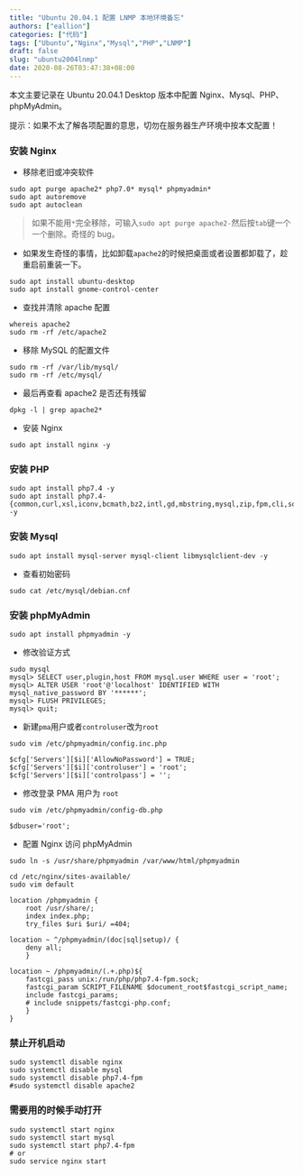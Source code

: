 ```yaml
---
title: "Ubuntu 20.04.1 配置 LNMP 本地环境备忘"
authors: ["eallion"]
categories: ["代码"]
tags: ["Ubuntu","Nginx","Mysql","PHP","LNMP"]
draft: false
slug: "ubuntu2004lnmp"
date: 2020-08-26T03:47:38+08:00
---
```


本文主要记录在 Ubuntu 20.04.1 Desktop 版本中配置 Nginx、Mysql、PHP、phpMyAdmin。

提示：如果不太了解各项配置的意思，切勿在服务器生产环境中按本文配置！

### 安装 Nginx

- 移除老旧或冲突软件

```
sudo apt purge apache2* php7.0* mysql* phpmyadmin*
sudo apt autoremove
sudo apt autoclean
```

> 如果不能用`*`完全移除，可输入`sudo apt purge apache2-`然后按`tab`键一个一个删除。奇怪的 bug。

- 如果发生奇怪的事情，比如卸载`apache2`的时候把桌面或者设置都卸载了，趁重启前重装一下。

```
sudo apt install ubuntu-desktop
sudo apt install gnome-control-center
```

- 查找并清除 apache 配置

```
whereis apache2
sudo rm -rf /etc/apache2
```

- 移除 MySQL 的配置文件

```
sudo rm -rf /var/lib/mysql/
sudo rm -rf /etc/mysql/
```

- 最后再查看 apache2 是否还有残留

```
dpkg -l | grep apache2*
```

- 安装 Nginx

```
sudo apt install nginx -y
```

### 安装 PHP

```
sudo apt install php7.4 -y
sudo apt install php7.4-{common,curl,xsl,iconv,bcmath,bz2,intl,gd,mbstring,mysql,zip,fpm,cli,soap,redis,sqlite3} -y
```

### 安装 Mysql

```
sudo apt install mysql-server mysql-client libmysqlclient-dev -y
```

- 查看初始密码

```
sudo cat /etc/mysql/debian.cnf
```

### 安装 phpMyAdmin

```
sudo apt install phpmyadmin -y
```

- 修改验证方式

```
sudo mysql
mysql> SELECT user,plugin,host FROM mysql.user WHERE user = 'root';
mysql> ALTER USER 'root'@'localhost' IDENTIFIED WITH mysql_native_password BY '******';
mysql> FLUSH PRIVILEGES;
mysql> quit;
```

- 新建`pma`用户或者`controluser`改为`root`

```
sudo vim /etc/phpmyadmin/config.inc.php
```

```
$cfg['Servers'][$i]['AllowNoPassword'] = TRUE;
$cfg['Servers'][$i]['controluser'] = 'root';
$cfg['Servers'][$i]['controlpass'] = '';
```

- 修改登录 PMA 用户为 `root`

```
sudo vim /etc/phpmyadmin/config-db.php
```

```
$dbuser='root';
```

- 配置 Nginx 访问 phpMyAdmin

```
sudo ln -s /usr/share/phpmyadmin /var/www/html/phpmyadmin
```

```
cd /etc/nginx/sites-available/
sudo vim default
```

```
location /phpmyadmin {
    root /usr/share/;
    index index.php;
    try_files $uri $uri/ =404;

location ~ ^/phpmyadmin/(doc|sql|setup)/ {
    deny all;
    }

location ~ /phpmyadmin/(.+.php)${
    fastcgi_pass unix:/run/php/php7.4-fpm.sock;
    fastcgi_param SCRIPT_FILENAME $document_root$fastcgi_script_name;
    include fastcgi_params;
    # include snippets/fastcgi-php.conf;
    }
}
```

### 禁止开机启动

```
sudo systemctl disable nginx
sudo systemctl disable mysql
sudo systemctl disable php7.4-fpm
#sudo systemctl disable apache2
```

### 需要用的时候手动打开

```
sudo systemctl start nginx
sudo systemctl start mysql
sudo systemctl start php7.4-fpm
# or
sudo service nginx start
```
